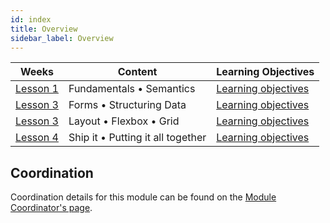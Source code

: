 ```yaml
---
id: index
title: Overview
sidebar_label: Overview
---
```


| Weeks                          | Content                           | Learning Objectives                                    |
| ------------------------------ | --------------------------------- | ------------------------------------------------------ |
| [Lesson 1](./week-1/lesson.md) | Fundamentals • Semantics          | [Learning objectives](./week-1/learning-objectives.md) |
| [Lesson 3](./week-2/lesson.md) | Forms • Structuring Data          | [Learning objectives](./week-2/learning-objectives.md) |
| [Lesson 3](./week-3/lesson.md) | Layout • Flexbox • Grid           | [Learning objectives](./week-3/learning-objectives.md) |
| [Lesson 4](./week-4/lesson.md) | Ship it • Putting it all together | [Learning objectives](./week-4/learning-objectives.md) |

## Coordination

Coordination details for this module can be found on the [Module Coordinator's page](./coordinator).

